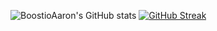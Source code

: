 ![BoostioAaron's GitHub stats](https://github-readme-stats.vercel.app/api?username=BoostioAaron&show_icons=true&theme=dark)
[![GitHub Streak](https://streak-stats.demolab.com?user=BoostioAaron&theme=dark&border_radius=5)](https://git.io/streak-stats)


